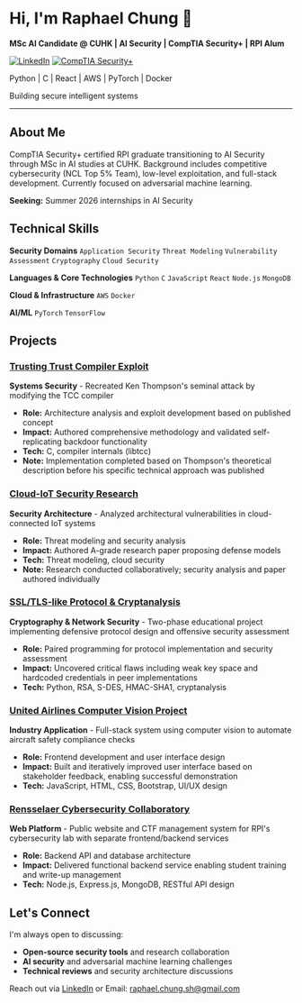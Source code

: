 # Hi, I'm Raphael Chung 👋

**MSc AI Candidate @ CUHK | AI Security | CompTIA Security+ | RPI Alum**

[![LinkedIn](https://img.shields.io/badge/LinkedIn-0A66C2?style=flat&logo=linkedin&logoColor=white)](https://linkedin.com/in/raphael-chung75)
[![CompTIA Security+](https://img.shields.io/badge/CompTIA_Security+-E10A1A?style=flat&logo=comptia&logoColor=white)](https://www.credly.com/badges/6953e207-d7a4-4a55-aef4-751e8173d8ea/public_url)

Python | C | React | AWS | PyTorch | Docker

Building secure intelligent systems

---

## About Me

CompTIA Security+ certified RPI graduate transitioning to AI Security through MSc in AI studies at CUHK. Background includes competitive cybersecurity (NCL Top 5% Team), low-level exploitation, and full-stack development. Currently focused on adversarial machine learning.

**Seeking:** Summer 2026 internships in AI Security

## Technical Skills

**Security Domains**
`Application Security` `Threat Modeling` `Vulnerability Assessment` `Cryptography` `Cloud Security`

**Languages & Core Technologies**
`Python` `C` `JavaScript` `React` `Node.js` `MongoDB`

**Cloud & Infrastructure**
`AWS` `Docker`

**AI/ML**
`PyTorch` `TensorFlow`

## Projects

### [Trusting Trust Compiler Exploit](https://github.com/chungs10/trusting-trust-tcc-exploit)
**Systems Security** - Recreated Ken Thompson's seminal attack by modifying the TCC compiler
- **Role:** Architecture analysis and exploit development based on published concept
- **Impact:** Authored comprehensive methodology and validated self-replicating backdoor functionality
- **Tech:** C, compiler internals (libtcc) 
- **Note:** Implementation completed based on Thompson's theoretical description before his specific technical approach was published

### [Cloud-IoT Security Research](https://github.com/chungs10/cloud-iot-security-paper)
**Security Architecture** - Analyzed architectural vulnerabilities in cloud-connected IoT systems
- **Role:** Threat modeling and security analysis
- **Impact:** Authored A-grade research paper proposing defense models
- **Tech:** Threat modeling, cloud security
- **Note:** Research conducted collaboratively; security analysis and paper authored individually

### [SSL/TLS-like Protocol & Cryptanalysis](https://github.com/chungs10/ssl-bank-protocol)
**Cryptography & Network Security** - Two-phase educational project implementing defensive protocol design and offensive security assessment
- **Role:** Paired programming for protocol implementation and security assessment
- **Impact:** Uncovered critical flaws including weak key space and hardcoded credentials in peer implementations
- **Tech:** Python, RSA, S-DES, HMAC-SHA1, cryptanalysis

### [United Airlines Computer Vision Project](https://github.com/chungs10/fire-suppression-line-verifier)
**Industry Application** - Full-stack system using computer vision to automate aircraft safety compliance checks
- **Role:** Frontend development and user interface design
- **Impact:** Built and iteratively improved user interface based on stakeholder feedback, enabling successful demonstration
- **Tech:** JavaScript, HTML, CSS, Bootstrap, UI/UX design

### [Rensselaer Cybersecurity Collaboratory](https://github.com/chungs10/rcc-platform)
**Web Platform** - Public website and CTF management system for RPI's cybersecurity lab with separate frontend/backend services
- **Role:** Backend API and database architecture
- **Impact:** Delivered functional backend service enabling student training and write-up management
- **Tech:** Node.js, Express.js, MongoDB, RESTful API design

## Let's Connect

I'm always open to discussing:
- **Open-source security tools** and research collaboration
- **AI security** and adversarial machine learning challenges
- **Technical reviews** and security architecture discussions

Reach out via [LinkedIn](https://linkedin.com/in/raphael-chung75) or Email: [raphael.chung.sh@gmail.com](mailto:raphael.chung.sh@gmail.com)
